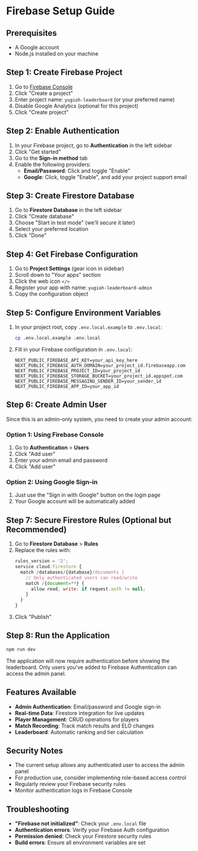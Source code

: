 # Firebase Setup Guide

## Prerequisites
- A Google account
- Node.js installed on your machine

## Step 1: Create Firebase Project

1. Go to [Firebase Console](https://console.firebase.google.com/)
2. Click "Create a project"
3. Enter project name: `yugioh-leaderboard` (or your preferred name)
4. Disable Google Analytics (optional for this project)
5. Click "Create project"

## Step 2: Enable Authentication

1. In your Firebase project, go to **Authentication** in the left sidebar
2. Click "Get started"
3. Go to the **Sign-in method** tab
4. Enable the following providers:
   - **Email/Password**: Click and toggle "Enable"
   - **Google**: Click, toggle "Enable", and add your project support email

## Step 3: Create Firestore Database

1. Go to **Firestore Database** in the left sidebar
2. Click "Create database"
3. Choose "Start in test mode" (we'll secure it later)
4. Select your preferred location
5. Click "Done"

## Step 4: Get Firebase Configuration

1. Go to **Project Settings** (gear icon in sidebar)
2. Scroll down to "Your apps" section
3. Click the web icon `</>`
4. Register your app with name: `yugioh-leaderboard-admin`
5. Copy the configuration object

## Step 5: Configure Environment Variables

1. In your project root, copy `.env.local.example` to `.env.local`:
   ```bash
   cp .env.local.example .env.local
   ```

2. Fill in your Firebase configuration in `.env.local`:
   ```env
   NEXT_PUBLIC_FIREBASE_API_KEY=your_api_key_here
   NEXT_PUBLIC_FIREBASE_AUTH_DOMAIN=your_project_id.firebaseapp.com
   NEXT_PUBLIC_FIREBASE_PROJECT_ID=your_project_id
   NEXT_PUBLIC_FIREBASE_STORAGE_BUCKET=your_project_id.appspot.com
   NEXT_PUBLIC_FIREBASE_MESSAGING_SENDER_ID=your_sender_id
   NEXT_PUBLIC_FIREBASE_APP_ID=your_app_id
   ```

## Step 6: Create Admin User

Since this is an admin-only system, you need to create your admin account:

### Option 1: Using Firebase Console
1. Go to **Authentication** > **Users**
2. Click "Add user"
3. Enter your admin email and password
4. Click "Add user"

### Option 2: Using Google Sign-in
1. Just use the "Sign in with Google" button on the login page
2. Your Google account will be automatically added

## Step 7: Secure Firestore Rules (Optional but Recommended)

1. Go to **Firestore Database** > **Rules**
2. Replace the rules with:
   ```javascript
   rules_version = '2';
   service cloud.firestore {
     match /databases/{database}/documents {
       // Only authenticated users can read/write
       match /{document=**} {
         allow read, write: if request.auth != null;
       }
     }
   }
   ```
3. Click "Publish"

## Step 8: Run the Application

```bash
npm run dev
```

The application will now require authentication before showing the leaderboard. Only users you've added to Firebase Authentication can access the admin panel.

## Features Available

- **Admin Authentication**: Email/password and Google sign-in
- **Real-time Data**: Firestore integration for live updates
- **Player Management**: CRUD operations for players
- **Match Recording**: Track match results and ELO changes
- **Leaderboard**: Automatic ranking and tier calculation

## Security Notes

- The current setup allows any authenticated user to access the admin panel
- For production use, consider implementing role-based access control
- Regularly review your Firebase security rules
- Monitor authentication logs in Firebase Console

## Troubleshooting

- **"Firebase not initialized"**: Check your `.env.local` file
- **Authentication errors**: Verify your Firebase Auth configuration
- **Permission denied**: Check your Firestore security rules
- **Build errors**: Ensure all environment variables are set 